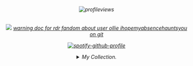 <h6 align="center">

![profileviews](https://komarev.com/ghpvc/?username=6InchesIn&color=red)

<h6 align="center">

![](https://files.catbox.moe/6e3bj5.gif)
[warning doc for rdr fandom about user ollie ihopemyabsencehauntsyou on git](https://ollie59845958.straw.page/)

  
[![spotify-github-profile](https://spotify-github-profile.kittinanx.com/api/view?uid=o53itqkavcf4yo4ou5kliv7hd&cover_image=true&theme=novatorem&show_offline=false&background_color=121212&interchange=false&bar_color=a90404&bar_color_cover=false)](https://github.com/kittinan/spotify-github-profile)



<details>
  <summary> My Collection. </summary>

<p align="center">

![](https://files.catbox.moe/o57bkh.png) ![](https://files.catbox.moe/e77ene.jpg) ![](https://files.catbox.moe/8keezu.jpg) ![](https://files.catbox.moe/ym9m5j.jpg) ![](https://files.catbox.moe/rxov09.webp) ![](https://files.catbox.moe/v9hnth.jpg) ![](https://files.catbox.moe/wioxl1.gif) ![](https://files.catbox.moe/uz0t8c.png) ![](https://files.catbox.moe/ip8d4k.webp) ![](https://files.catbox.moe/3f6wlv.webp) ![](https://files.catbox.moe/fkjgmn.jpg) ![](https://files.catbox.moe/u9npr1.gif) ![](https://files.catbox.moe/gtptn9.png) ![](https://files.catbox.moe/12bl7p.png) ![](https://files.catbox.moe/i527en.png) ![](https://files.catbox.moe/n9njlj.png) ![](https://files.catbox.moe/qvsptb.png) ![](https://files.catbox.moe/nw7eu6.jpg) ![](https://files.catbox.moe/qic2oo.png) ![](https://files.catbox.moe/cluug5.jpg) ![](https://files.catbox.moe/j4znad.png) ![](https://files.catbox.moe/h88fxb.png) ![](https://files.catbox.moe/pcnj29.gif) ![](https://files.catbox.moe/ywdkc2.png) ![](https://files.catbox.moe/308yxi.png) ![](https://files.catbox.moe/5r5zuv.gif) ![](https://files.catbox.moe/gokvih.png) ![](https://files.catbox.moe/ia8eiq.jpg) ![](https://files.catbox.moe/zy0nu5.png) ![](https://files.catbox.moe/9wmx5a.png) ![](https://files.catbox.moe/u2erhx.png) ![](https://files.catbox.moe/lfws9w.png) ![](https://files.catbox.moe/d7nf11.png) ![](https://files.catbox.moe/ktycnk.png) ![](https://files.catbox.moe/nxpqut.png) ![](https://files.catbox.moe/ug691v.gif) ![](https://files.catbox.moe/8nhk5f.gif) ![](https://files.catbox.moe/srje2m.png) ![](https://files.catbox.moe/meijl4.png) ![](https://files.catbox.moe/ymjnnp.png) ![](https://files.catbox.moe/607hky.png) ![](https://files.catbox.moe/7okk8s.pnj) ![](https://files.catbox.moe/wagwrk.gif) ![](https://files.catbox.moe/g49uci.png) ![](https://files.catbox.moe/ycgzdq.png) ![](https://files.catbox.moe/xcjyvu.png) ![](https://files.catbox.moe/ku9aka.png) ![](https://files.catbox.moe/1ucszn.gif) ![](https://files.catbox.moe/aiiovu.png) ![](https://files.catbox.moe/gv96gm.png) ![](https://files.catbox.moe/oxh2rc.gif) ![](https://files.catbox.moe/ebkdki.png) ![](https://files.catbox.moe/i06iui.gif) ![](https://files.catbox.moe/p5q2s8.pnj) ![](https://files.catbox.moe/hjyc5s.png) ![](https://files.catbox.moe/vw6lag.jpg) ![](https://files.catbox.moe/urn2ja.png) ![](https://files.catbox.moe/3rzhhg.png) ![](https://files.catbox.moe/96jy84.png) ![](https://files.catbox.moe/j1tmzv.gif) ![](https://files.catbox.moe/hvtt4d.png) ![](https://files.catbox.moe/gmqusf.gif) ![](https://files.catbox.moe/78cpc6.pnj) ![](https://files.catbox.moe/jodxhu.png) ![](https://files.catbox.moe/72sns7.png) ![](https://files.catbox.moe/dlx89d.gif) ![](https://files.catbox.moe/vgor4k.gif) ![](https://files.catbox.moe/k9xzdt.png) ![](https://files.catbox.moe/vqjpfs.png) ![](https://files.catbox.moe/ae1bx3.png) ![](https://files.catbox.moe/ms2yox.png) ![](https://files.catbox.moe/adhcc2.png) ![](https://files.catbox.moe/x2076o.png) ![](https://files.catbox.moe/gy69by.webp)


<p align="center">

![](https://files.catbox.moe/z1gpck.webp) ![](https://files.catbox.moe/il8949.webp) ![](https://files.catbox.moe/fgurq6.gif) ![](https://files.catbox.moe/qx3ex1.gif) ![](https://files.catbox.moe/caf2bx.webp) ![](https://files.catbox.moe/14nkbp.webp) ![](https://files.catbox.moe/pqhkiz.gif) ![](https://files.catbox.moe/psva73.gif) ![](https://files.catbox.moe/y7lhn1.webp) ![](https://files.catbox.moe/yod1m9.webp) ![](https://files.catbox.moe/j66npd.webp) ![](https://files.catbox.moe/ospq8l.gif) ![](https://files.catbox.moe/2z2db0.gif) ![](https://files.catbox.moe/iwie1q.gif) ![](https://files.catbox.moe/6jqnlt.gif) ![](https://files.catbox.moe/93ni49.gif) ![](https://files.catbox.moe/5w11b9.gif) ![](https://files.catbox.moe/w6leic.gif) ![](https://files.catbox.moe/ffp74u.gif) ![](https://files.catbox.moe/vbrtfv.gif) ![](https://files.catbox.moe/4yf9sa.gif) ![](https://files.catbox.moe/0x0ehj.gif) ![](https://files.catbox.moe/23bzs7.gif) ![](https://files.catbox.moe/ewgdzy.gif) ![](https://files.catbox.moe/5sl7dw.gif) ![](https://files.catbox.moe/e57m9m.gif) ![](https://files.catbox.moe/xwe7j9.gif) ![](https://files.catbox.moe/cy26v6.gif) ![](https://files.catbox.moe/vqzd2p.gif)
